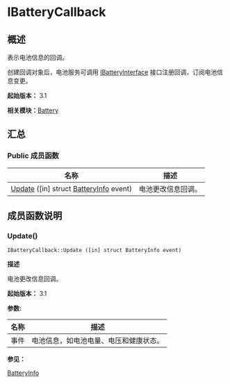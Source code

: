 # IBatteryCallback


## 概述

表示电池信息的回调。

创建回调对象后，电池服务可调用 [IBatteryInterface](interface_i_battery_interface_v20.md) 接口注册回调，订阅电池信息变更。

**起始版本：** 3.1

**相关模块：**[Battery](battery_v20.md)


## 汇总


### Public 成员函数

| 名称 | 描述 | 
| -------- | -------- |
| [Update](#update) ([in] struct [BatteryInfo](_battery_info_v20.md) event) | 电池更改信息回调。 | 


## 成员函数说明


### Update()

```
IBatteryCallback::Update ([in] struct BatteryInfo event)
```

**描述**

电池更改信息回调。

**起始版本：** 3.1

**参数:**

| 名称 | 描述 | 
| -------- | -------- |
| 事件 | 电池信息，如电池电量、电压和健康状态。 | 

**参见：**

[BatteryInfo](_battery_info_v20.md)
